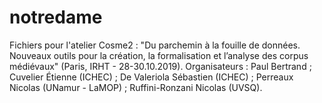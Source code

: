 # notredame
Fichiers pour l'atelier Cosme2 : "Du parchemin à la fouille de données. Nouveaux outils pour la création, la formalisation et l’analyse des corpus médiévaux" (Paris, IRHT - 28-30.10.2019). Organisateurs : Paul Bertrand ; Cuvelier Étienne (ICHEC) ; De Valeriola Sébastien (ICHEC) ; Perreaux Nicolas (UNamur - LaMOP) ; Ruffini-Ronzani Nicolas (UVSQ).
